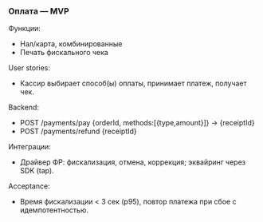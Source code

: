### Оплата — MVP

Функции:
- Нал/карта, комбинированные
- Печать фискального чека

User stories:
- Кассир выбирает способ(ы) оплаты, принимает платеж, получает чек.

Backend:
- POST /payments/pay {orderId, methods:[{type,amount}]} → {receiptId}
- POST /payments/refund {receiptId}

Интеграции:
- Драйвер ФР: фискализация, отмена, коррекция; эквайринг через SDK (tap).

Acceptance:
- Время фискализации < 3 сек (p95), повтор платежа при сбое с идемпотентностью.


